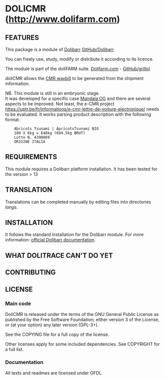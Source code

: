 # DOLICMR (http://www.dolifarm.com)

## FEATURES

<!--
![Screenshot dolitrace](img/screenshot_dolitrace.png?raw=true "DoliTrace"){imgmd}
-->
This package is a module of [Dolibarr](http://www.dolibarr.org) [GitHub/Dolibarr](https://github.com/Dolibarr/dolibarr/)

You can freely use, study, modify or distribute it according to its licence.

The module is part of the doliFARM suite. [Dolifarm.com](https://www.dolifarm.com) - [GitHub/grillol](https://github.com/grillol/dolifarm).

doliCMR allows the [CMR waybill](https://en.wikipedia.org/wiki/CMR_Convention) to be generated from the shipment information. 

NB. This module is still in an embryonic stage.  
It was developed for a specific case [Mandala OG](http://www.mandalaorganicgrowers.com) and there are several aspects to be improved. Not least, the e-CMR project https://uptr.be/fr/informations/e-cmr-lettre-de-voiture-electronique/ needs to be evaluated.
It works parsing product description with the following format:  

        Abricots Tsunami | ApricotsTsunami BIO
        108 X 6kg = 648kg (694.5kg BRUT)
        Lotto N. 4390869
        ORIGINE ITALIA

## REQUIREMENTS
This module requires a Dolibarr platform installation. It has been tested for the version > 13

## TRANSLATION

Translations can be completed manually by editing files into directories *langs*.


## INSTALLATION

It follows the standard installation for the Dolibarr module. For more information: [official Dolibarr documentation](https://wiki.dolibarr.org/).


## WHAT DOLITRACE CAN'T DO YET

## CONTRIBUTING

## LICENSE

### Main code

DoliCMR is released under the terms of the GNU General Public License as published by the Free Software Foundation; either version 3 of the License, or (at your option) any later version (GPL-3+).

See the COPYING file for a full copy of the license.

Other licenses apply for some included dependencies. See COPYRIGHT for a full list.

### Documentation

All texts and readmes are licensed under GFDL.
